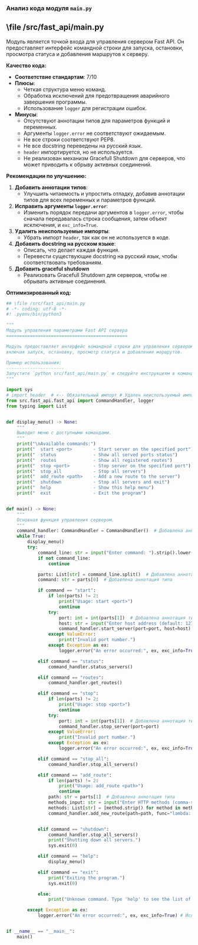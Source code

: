 ### **Анализ кода модуля `main.py`**

## \file /src/fast_api/main.py

Модуль является точкой входа для управления сервером Fast API. Он предоставляет интерфейс командной строки для запуска, остановки, просмотра статуса и добавления маршрутов к серверу.

**Качество кода:**
- **Соответствие стандартам**: 7/10
- **Плюсы**:
  - Четкая структура меню команд.
  - Обработка исключений для предотвращения аварийного завершения программы.
  - Использование `logger` для регистрации ошибок.
- **Минусы**:
  - Отсутствуют аннотации типов для параметров функций и переменных.
  - Аргументы `logger.error` не соответствуют ожидаемым.
  - Не все строки соответствуют PEP8.
  - Не все docstring переведены на русский язык.
  - `header` импортируется, но не используется.
  - Не реализован механизм Gracefull Shutdown для серверов, что может приводить к обрыву активных соединений.

**Рекомендации по улучшению:**

1.  **Добавить аннотации типов**:
    - Улучшить читаемость и упростить отладку, добавив аннотации типов для всех переменных и параметров функций.
2.  **Исправить аргументы `logger.error`**:
    - Изменить порядок передачи аргументов в `logger.error`, чтобы сначала передавалась строка сообщения, затем объект исключения, и `exc_info=True`.
3.  **Удалить неиспользуемые импорты**:
    - Убрать импорт `header`, так как он не используется в коде.
4.  **Добавить docstring на русском языке**:
    - Описать, что делает каждая функция.
    - Перевести существующие docstring на русский язык, чтобы соответствовать требованиям.
5.  **Добавить graceful shutdown**
    -   Реализовать Gracefull Shutdown для серверов, чтобы не обрывать активные соединения.

**Оптимизированный код:**

```python
## \file /src/fast_api/main.py
# -*- coding: utf-8 -*-
#! .pyenv/bin/python3

"""
Модуль управления параметрами Fast API сервера
==============================================

Модуль предоставляет интерфейс командной строки для управления сервером Fast API,
включая запуск, остановку, просмотр статуса и добавление маршрутов.

Пример использования:
----------------------
Запустите `python src/fast_api/main.py` и следуйте инструкциям в командной строке.
"""

import sys
# import header  # <-- Обязательный импорт # Удален неиспользуемый импорт
from src.fast_api.fast_api import CommandHandler, logger
from typing import List


def display_menu() -> None:
    """
    Выводит меню с доступными командами.
    """
    print("\nAvailable commands:")
    print("  start <port>        - Start server on the specified port")
    print("  status              - Show all served ports status")
    print("  routes              - Show all registered routes")
    print("  stop <port>         - Stop server on the specified port")
    print("  stop_all            - Stop all servers")
    print("  add_route <path>    - Add a new route to the server")
    print("  shutdown            - Stop all servers and exit")
    print("  help                - Show this help menu")
    print("  exit                - Exit the program")


def main() -> None:
    """
    Основная функция управления сервером.
    """
    command_handler: CommandHandler = CommandHandler()  # Добавлена аннотация типа
    while True:
        display_menu()
        try:
            command_line: str = input("Enter command: ").strip().lower()  # Добавлена аннотация типа
            if not command_line:
                continue

            parts: List[str] = command_line.split()  # Добавлена аннотация типа
            command: str = parts[0]  # Добавлена аннотация типа

            if command == "start":
                if len(parts) != 2:
                    print("Usage: start <port>")
                    continue
                try:
                    port: int = int(parts[1])  # Добавлена аннотация типа
                    host: str = input("Enter host address (default: 127.0.0.1): ").strip() or "127.0.0.1"  # Добавлена аннотация типа
                    command_handler.start_server(port=port, host=host)
                except ValueError:
                    print("Invalid port number.")
                except Exception as ex:
                    logger.error("An error occurred:", ex, exc_info=True) # Исправлен порядок аргументов

            elif command == "status":
                command_handler.status_servers()

            elif command == "routes":
                command_handler.get_routes()

            elif command == "stop":
                if len(parts) != 2:
                    print("Usage: stop <port>")
                    continue
                try:
                    port: int = int(parts[1])  # Добавлена аннотация типа
                    command_handler.stop_server(port=port)
                except ValueError:
                    print("Invalid port number.")
                except Exception as ex:
                    logger.error("An error occurred:", ex, exc_info=True) # Исправлен порядок аргументов

            elif command == "stop_all":
                command_handler.stop_all_servers()

            elif command == "add_route":
                if len(parts) != 2:
                    print("Usage: add_route <path>")
                    continue
                path: str = parts[1]  # Добавлена аннотация типа
                methods_input: str = input("Enter HTTP methods (comma-separated, default: GET): ").strip().upper() or "GET"  # Добавлена аннотация типа
                methods: List[str] = [method.strip() for method in methods_input.split(",")]  # Добавлена аннотация типа
                command_handler.add_new_route(path=path, func="lambda: {\"message\": \"Hello from the new route\"}", methods=methods)


            elif command == "shutdown":
                command_handler.stop_all_servers()
                print("Shutting down all servers.")
                sys.exit(0)

            elif command == "help":
                display_menu()

            elif command == "exit":
                print("Exiting the program.")
                sys.exit(0)

            else:
                print("Unknown command. Type 'help' to see the list of available commands")

        except Exception as ex:
            logger.error("An error occurred:", ex, exc_info=True) # Исправлен порядок аргументов


if __name__ == "__main__":
    main()